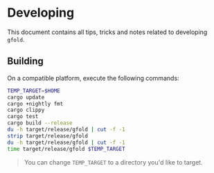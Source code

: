 # Developing

This document contains all tips, tricks and notes related to developing `gfold`.

## Building

On a compatible platform, execute the following commands:

```sh
TEMP_TARGET=$HOME
cargo update
cargo +nightly fmt
cargo clippy
cargo test
cargo build --release
du -h target/release/gfold | cut -f -1
strip target/release/gfold
du -h target/release/gfold | cut -f -1
time target/release/gfold $TEMP_TARGET
```

> You can change `TEMP_TARGET` to a directory you'd like to target.